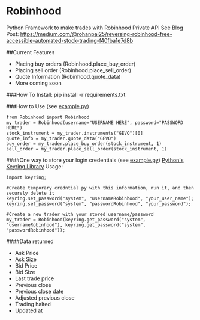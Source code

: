 # Robinhood
Python Framework to make trades with Robinhood Private API
See Blog Post: https://medium.com/@rohanpai25/reversing-robinhood-free-accessible-automated-stock-trading-f40fba1e7d8b

##Current Features 
- Placing buy orders (Robinhood.place_buy_order)
- Placing sell order (Robinhood.place_sell_order)
- Quote Information (Robinhood.quote_data)
- More coming soon

###How To Install:
    pip install -r requirements.txt

###How to Use (see [example.py](https://github.com/dsouzarc/Robinhood/blob/master/example.py))

    from Robinhood import Robinhood
    my_trader = Robinhood(username="USERNAME HERE", password="PASSWORD HERE")
    stock_instrument = my_trader.instruments("GEVO")[0]
    quote_info = my_trader.quote_data("GEVO")
    buy_order = my_trader.place_buy_order(stock_instrument, 1)
    sell_order = my_trader.place_sell_order(stock_instrument, 1)

####One way to store your login credentials  (see [example.py](https://github.com/dsouzarc/Robinhood/blob/master/example.py))
[Python's Keyring Library](https://pypi.python.org/pypi/keyring#using-keyring)
Usage:

    import keyring;

    #Create temporary credntial.py with this information, run it, and then securely delete it
    keyring.set_password("system", "usernameRobinhood", "your_user_name");
    keyring.set_password("system", "passwordRobinhood", "your_password");

    #Create a new trader with your stored username/password
    my_trader = Robinhood(keyring.get_password("system", "usernameRobinhood"), keyring.get_password("system", "passwordRobinhood"));

####Data returned
+ Ask Price
+ Ask Size
+ Bid Price
+ Bid Size
+ Last trade price
+ Previous close
+ Previous close date
+ Adjusted previous close
+ Trading halted
+ Updated at
